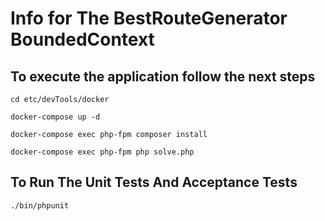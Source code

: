 # Info for The BestRouteGenerator BoundedContext 

## To execute the application follow the next steps
`cd etc/devTools/docker`

`docker-compose up -d`

`docker-compose exec php-fpm composer install`

`docker-compose exec php-fpm php solve.php`

## To Run The Unit Tests And Acceptance Tests
`./bin/phpunit`
